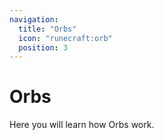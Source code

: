 ```yaml
---
navigation:
  title: "Orbs"
  icon: "runecraft:orb"
  position: 3
---
```


# Orbs

Here you will learn how Orbs work.

<SubPages />